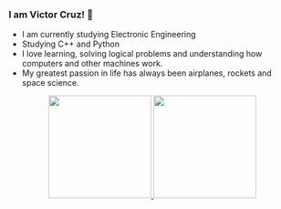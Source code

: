 ### I am Victor Cruz! 👋

- I am currently studying Electronic Engineering
- Studying C++ and Python
- I love learning, solving logical problems and understanding how computers and other machines work.
- My greatest passion in life has always been airplanes, rockets and space science.

<div align="center">
  <a href="https://github.com/VCOliver">
  <img height="180em" src="https://github-readme-stats.vercel.app/api?username=VCOliver&show_icons=true&theme=dark&include_all_commits=true&count_private=true"/>
  <img height="180em" src="https://github-readme-stats.vercel.app/api/top-langs/?username=VCOliver&layout=compact&langs_count=7&theme=dark&exclude_langs=VHDL"/>
</div>
  

